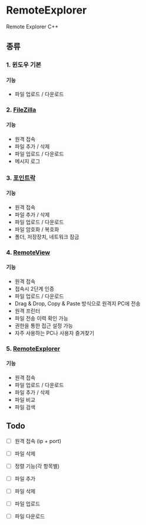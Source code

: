 # RemoteExplorer
Remote Explorer C++

## 종류
### 1. 윈도우 기본
#### 기능
- 파일 업로드 / 다운로드

### 2. [FileZilla](https://filezilla-project.org)
#### 기능
- 원격 접속
- 파일 추가 / 삭제
- 파일 업로드 / 다운로드
- 메시지 로그

### 3. [포인트락](http://www.pointlock.co.kr)
#### 기능
- 원격 접속
- 파일 추가 / 삭제
- 파일 업로드 / 다운로드
- 파일 암호화 / 복호화
- 폴더, 저장장치, 네트워크 잠금

### 4. [RemoteView](https://www.rview.com/ko/login)
#### 기능
- 원격 접속
- 접속시 2단계 인증
- 파일 업로드 / 다운로드
- Drag & Drop, Copy & Paste 방식으로 원격지 PC에 전송
- 원격 프린터
- 파일 전송 이력 확인 가능
- 권한을 통한 접근 설정 가능
- 자주 사용하는 PC나 사용자 즐겨찾기

### 5. [RemoteExplorer](https://remote-explorer.kr.uptodown.com/windows)
#### 기능
- 원격 접속
- 파일 업로드 / 다운로드
- 파일 추가 / 삭제
- 파일 비교
- 파일 검색


## Todo
- [ ] 원격 접속 (ip + port)
- [ ] 파일 삭제
- [ ] 정렬 기능(각 항목별)
- [ ] 파일 추가
- [ ] 파일 삭제
- [ ] 파일 업로드
- [ ] 파일 다운로드

